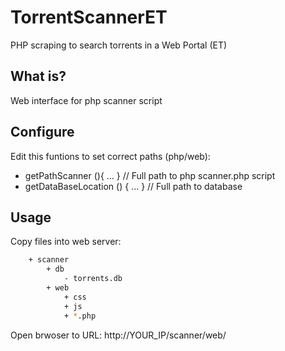 # TorrentScannerET
PHP scraping to search torrents in a Web Portal (ET)

## What is?
Web interface for php scanner script

## Configure
Edit this funtions to set correct paths (php/web):
 * getPathScanner (){ ... } // Full path to php scanner.php script
 * getDataBaseLocation () { ... } // Full path to database

## Usage
Copy files into web server:
```sh
	+ scanner
		+ db
			- torrents.db
		+ web
			+ css
			+ js
			+ *.php
```

Open brwoser to URL: http://YOUR_IP/scanner/web/